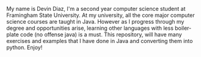 My name is Devin Diaz, I'm a second year computer science student at Framingham State University. At my university, all the core major computer science courses are taught
in Java. However as I progress through my degree and opportunities arise, learning other languages with less boiler-plate code (no offense java) is a must. This repository, 
will have many exercises and examples that I have done in Java and converting them into python. Enjoy!
